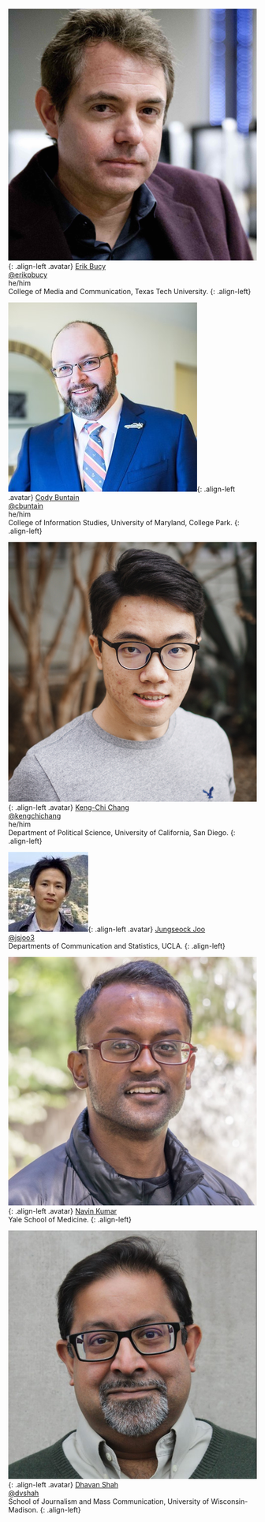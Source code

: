 <style type="text/css">
.avatar {
    /* make a square container */
    width: 150px;
    height: 150px;

    /* fill the container, preserving aspect ratio, and cropping to fit */
    background-size: cover;

    /* center the image vertically and horizontally */
    background-position: top center;

    /* round the edges to a circle with border radius 1/2 container size */
    border-radius: 50%;
}
</style>


![image-left](/assets/images/people/erik.jpg){: .align-left .avatar} 
[Erik Bucy](https://www.depts.ttu.edu/comc/faculty/faculty/ebucy.php) <br/> [@erikpbucy](http://twitter.com/erikpbucy)  <br/> he/him  <br/> College of Media and Communication, Texas Tech University.
{: .align-left}

![image-left](/assets/images/people/buntain.jpg){: .align-left .avatar} 
[Cody Buntain](http://cody.bunta.in) <br/> [@cbuntain](http://twitter.com/codybuntain) <br/> he/him <br/> College of Information Studies, University of Maryland, College Park.
{: .align-left}


![image-left](/assets/images/people/chang.jpg){: .align-left .avatar} 
[Keng-Chi Chang](https://kengchichang.com) <br/> [@kengchichang](http://twitter.com/kengchichang)  <br/> he/him <br/> Department of Political Science, University of California, San Diego.
{: .align-left}


![image-left](/assets/images/people/joo.jpg){: .align-left .avatar} 
[Jungseock Joo](https://http://jsjoo.com/) <br/> [@jsjoo3](https://twitter.com/jsjoo3) <br/> Departments of Communication and Statistics, UCLA. 
{: .align-left}


![image-left](/assets/images/people/kumar.jpg){: .align-left .avatar} 
[Navin Kumar](https://sites.google.com/view/navin-kumar) <br/> Yale School of Medicine. 
{: .align-left}

![image-left](/assets/images/people/dhavan.jpg){: .align-left .avatar} 
[Dhavan Shah](https://dshah.journalism.wisc.edu/) <br/> [@dvshah](http://twitter.com/dvshah)  <br/> School of Journalism and Mass Communication, University of Wisconsin-Madison. 
{: .align-left}


